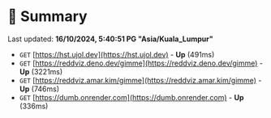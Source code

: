 # 📖 Summary
Last updated: **16/10/2024, 5:40:51 PG "Asia/Kuala_Lumpur"**

- `GET` [https://hst.ujol.dev](https://hst.ujol.dev) - **Up** (491ms)
- `GET` [https://reddviz.deno.dev/gimme](https://reddviz.deno.dev/gimme) - **Up** (3221ms)
- `GET` [https://reddviz.amar.kim/gimme](https://reddviz.amar.kim/gimme) - **Up** (746ms)
- `GET` [https://dumb.onrender.com](https://dumb.onrender.com) - **Up** (336ms)
